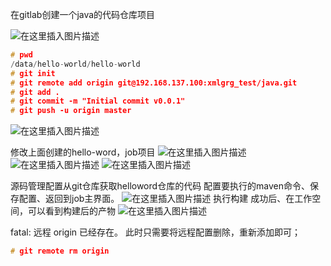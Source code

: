 在gitlab创建一个java的代码仓库项目

![在这里插入图片描述](https://i-blog.csdnimg.cn/blog_migrate/fe4264f29604d721fbf53d8a5716d577.png#pic_center)

```c
# pwd
/data/hello-world/hello-world
# git init
# git remote add origin git@192.168.137.100:xmlgrg_test/java.git
# git add .
# git commit -m "Initial commit v0.0.1"
# git push -u origin master
```
![在这里插入图片描述](https://i-blog.csdnimg.cn/blog_migrate/9d6d90754e413459ccd555db9de99189.png#pic_center)

修改上面创建的hello-word，job项目
![在这里插入图片描述](https://i-blog.csdnimg.cn/blog_migrate/5e212b2f3fe64d1f2676e978afc93132.png#pic_center)
![在这里插入图片描述](https://i-blog.csdnimg.cn/blog_migrate/5cda97955e330bb65f070abc498b92e0.png#pic_center)
![在这里插入图片描述](https://i-blog.csdnimg.cn/blog_migrate/e8b2c155386913d7f3f63a40821a374f.png#pic_center)

源码管理配置从git仓库获取helloword仓库的代码
配置要执行的maven命令、保存配置、返回到job主界面。
![在这里插入图片描述](https://i-blog.csdnimg.cn/blog_migrate/d4bc6292f4b108375c841bd82929264a.png#pic_center)
执行构建
成功后、在工作空间，可以看到构建后的产物
![在这里插入图片描述](https://i-blog.csdnimg.cn/blog_migrate/e75286613c8d5fd2ce144c2ca90c1fea.png#pic_center)



fatal: 远程 origin 已经存在。
此时只需要将远程配置删除，重新添加即可；

```c
# git remote rm origin
```

